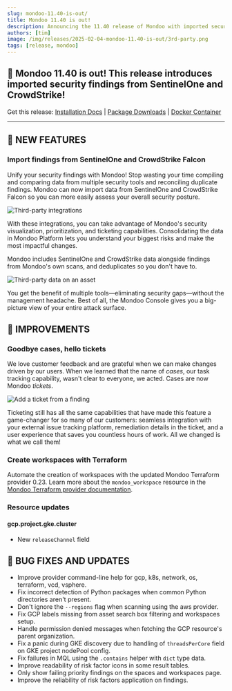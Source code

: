 ```yaml
---
slug: mondoo-11.40-is-out/
title: Mondoo 11.40 is out!
description: Announcing the 11.40 release of Mondoo with imported security findings from SentinelOne and CrowdStrike!
authors: [tim]
image: /img/releases/2025-02-04-mondoo-11.40-is-out/3rd-party.png
tags: [release, mondoo]
---
```


## 🥳 Mondoo 11.40 is out! This release introduces imported security findings from SentinelOne and CrowdStrike!

Get this release: [Installation Docs](https://mondoo.com/docs/cnspec/) | [Package Downloads](https://releases.mondoo.com/cnspec/) | [Docker Container](https://hub.docker.com/r/mondoo/cnspec)

---

## 🎉 NEW FEATURES

### Import findings from SentinelOne and CrowdStrike Falcon

Unify your security findings with Mondoo! Stop wasting your time compiling and comparing data from multiple security tools and reconciling duplicate findings. Mondoo can now import data from SentinelOne and CrowdStrike Falcon so you can more easily assess your overall security posture.

![Third-party integrations](/img/releases/2025-02-04-mondoo-11.40-is-out/3rd-party.png)

With these integrations, you can take advantage of Mondoo's security visualization, prioritization, and ticketing capabilities. Consolidating the data in Mondoo Platform lets you understand your biggest risks and make the most impactful changes.

Mondoo includes SentinelOne and CrowdStrike data alongside findings from Mondoo's own scans, and deduplicates so you don't have to.

![Third-party data on an asset](/img/releases/2025-02-04-mondoo-11.40-is-out/cve-falcon.png)

You get the benefit of multiple tools&mdash;eliminating security gaps&mdash;without the management headache. Best of all, the Mondoo Console gives you a big-picture view of your entire attack surface.

## 🧹 IMPROVEMENTS

### Goodbye cases, hello tickets

We love customer feedback and are grateful when we can make changes driven by our users. When we learned that the name of _cases_, our task tracking capability, wasn't clear to everyone, we acted. Cases are now Mondoo _tickets_.

![Add a ticket from a finding](/img/releases/2025-02-04-mondoo-11.40-is-out/add-ticket.png)

Ticketing still has all the same capabilities that have made this feature a game-changer for so many of our customers: seamless integration with your external issue tracking platform, remediation details in the ticket, and a user experience that saves you countless hours of work. All we changed is what we call them!

### Create workspaces with Terraform

Automate the creation of workspaces with the updated Mondoo Terraform provider 0.23. Learn more about the `mondoo_workspace` resource in the [Mondoo Terraform provider documentation](https://registry.terraform.io/providers/mondoohq/mondoo/latest/docs/resources/workspace).

### Resource updates

#### gcp.project.gke.cluster

- New `releaseChannel` field

## 🐛 BUG FIXES AND UPDATES

- Improve provider command-line help for gcp, k8s, network, os, terraform, vcd, vsphere.
- Fix incorrect detection of Python packages when common Python directories aren't present.
- Don't ignore the `--regions` flag when scanning using the aws provider.
- Fix GCP labels missing from asset search box filtering and workspaces setup.
- Handle permission denied messages when fetching the GCP resource's parent organization.
- Fix a panic during GKE discovery due to handling of `threadsPerCore` field on GKE project nodePool config.
- Fix failures in MQL using the `.contains` helper with `dict` type data.
- Improve readability of risk factor icons in some result tables.
- Only show failing priority findings on the spaces and workspaces page.
- Improve the reliability of risk factors application on findings.
